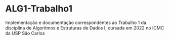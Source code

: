 # ALG1-Trabalho1
Implementação e documentação correspondentes ao Trabalho 1 da disciplina de Algoritmos e Estruturas de Dados I, cursada em 2022 no ICMC da USP São Carlos 
